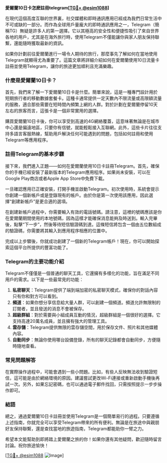 **愛爾蘭10日卡怎麽註冊telegram[[TG💪+ @esim1088](https://t.me/s/esim1088)]**

在現代這個高度互聯的世界裏，社交媒體和即時通訊應用已經成為我們日常生活中不可或缺的一部分。而作為全球用戶量龐大的即時通訊應用之一，Telegram（簡稱TG）無疑是許多人的第一選擇。它以其極高的安全性和便捷性吸引了來自世界各地的用戶，尤其是在海外旅行時，使用Telegram不僅能讓你與家人朋友保持聯繫，還能隨時獲取最新的資訊。

如果你計劃前往愛爾蘭進行一場令人期待的旅行，那麼事先了解如何在當地使用Telegram就顯得尤為重要了。這篇文章將詳細介紹如何在愛爾蘭使用10日流量卡註冊並使用Telegram，讓你的旅途更加順利且充滿樂趣。

### 什麼是愛爾蘭10日卡？

首先，我們來了解一下愛爾蘭10日卡是什麼。簡單來說，這是一種專門設計用於短期旅行者的移動數據套餐卡。這種卡通常提供一定天數內不限流量或高限額流量的服務，適合那些需要在短時間內頻繁上網的人群。對於計劃在愛爾蘭停留10天左右的旅客而言，這張卡是一個非常實用的選擇。

購買愛爾蘭10日卡後，你可以享受到高速的4G網絡覆蓋，這意味著無論是在城市中心還是偏遠地區，只要你有信號，就能輕鬆接入互聯網。此外，這些卡片往往支持多語言客服熱線，幫助用戶解決任何可能遇到的問題，包括如何註冊和使用Telegram等應用程序。

### 註冊Telegram的基本步驟

接下來，我們進入正題——如何在愛爾蘭使用10日卡註冊Telegram。首先，確保你的手機已經安裝了最新版本的Telegram應用程序。如果尚未安裝，可以在Google Play商店或者Apple App Store中免費下載。

一旦確認應用已正確安裝，打開手機並啟動Telegram。初次使用時，系統會提示你創建一個新帳戶或是登錄現有的帳戶。由於你是第一次使用該應用，因此選擇“創建新帳戶”是更合適的選項。

在創建新帳戶過程中，你需要輸入有效的電話號碼。請注意，這裡的號碼應該是你在愛爾蘭期間使用的本地號碼，因為這樣才能確保消息能夠及時送到。輸入完畢後，點擊“下一步”，然後等待短信驗證碼到達。這條短信將包含一個由五位數組成的驗證碼，你需要將其輸入到應用程序相應的位置中。

完成以上步驟後，你就成功創建了一個新的Telegram帳戶！現在，你可以開始探索這個平台所提供的豐富功能了。

### Telegram的主要功能介紹

Telegram不僅僅是一個普通的聊天工具，它還擁有多樣化的功能，旨在滿足不同用戶的需求。以下是一些最常見的功能：

1. **私密聊天**：Telegram提供了端到端加密的私密聊天模式，確保你的對話內容只有你和對方可以看到。
2. **頻道**：如果你想分享信息給大量人群，可以創建一個頻道。頻道允許無限制的訂閱者，並且發送的消息不會被保存。
3. **超級群組**：對於需要與小組成員互動的情況，超級群組是一個很好的選擇。它支持高達20萬名成員，並且擁有強大的管理工具。
4. **雲存儲**：Telegram提供無限的雲存儲空間，用於保存文件、照片和其他媒體內容。
5. **自動同步**：無論你使用哪台設備登錄，所有的聊天記錄都會自動同步，方便隨時隨地查看。

### 常見問題解答

在實際操作過程中，可能會遇到一些小問題。比如，有些人反映無法收到驗證短信，這可能是由於網絡環境的原因。建議嘗試更改Wi-Fi連接或重新啟動手機後再試一次。另外，如果忘記密碼，也可以通過電子郵件找回，只需按照提示一步步操作即可。

### 結語

總之，通過愛爾蘭10日卡註冊並使用Telegram是一個簡單易行的過程。只要遵循上述指南，你就完全可以享受Telegram帶來的所有便利。無論是在旅途中與親朋好友保持聯繫，還是查找當地的旅遊指南，Telegram都能助你一臂之力。

希望本文能幫助到即將踏上愛爾蘭之旅的你！如果你還有其他疑問，歡迎隨時留言討論。祝你旅途愉快！

[[TG💪+ @esim1088](https://t.me/s/esim1088) ![Image](https://i.postimg.cc/4NQfJmqS/Snipaste-2025-05-13-00-14-12.png)]